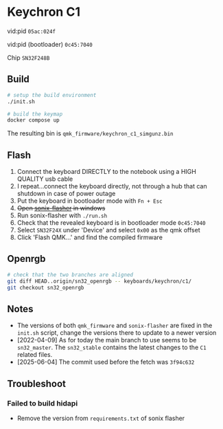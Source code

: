 # Keychron C1

vid:pid `05ac:024f`

vid:pid (bootloader) `0c45:7040`

Chip `SN32F248B`

## Build

```bash
# setup the build environment
./init.sh

# build the keymap
docker compose up
```

The resulting bin is `qmk_firmware/keychron_c1_simgunz.bin`

## Flash

1. Connect the keyboard DIRECTLY to the notebook using a HIGH QUALITY usb cable
1. I repeat...connect the keyboard directly, not through a hub that can shutdown in case of power outage
2. Put the keyboard in bootloader mode with `Fn + Esc`
3. ~~Open [sonix-flasher](https://github.com/SonixQMK/sonix-flasher/tags) in windows~~
4. Run sonix-flasher with `./run.sh`
5. Check that the revealed keyboard is in bootloader mode `0c45:7040`
6. Select `SN32F24X` under 'Device' and select `0x00` as the qmk offset
7. Click 'Flash QMK...' and find the compiled firmware

## Openrgb

```bash
# check that the two branches are aligned
git diff HEAD..origin/sn32_openrgb -- keyboards/keychron/c1/
git checkout sn32_openrgb
```

## Notes

- The versions of both `qmk_firmware` and `sonix-flasher` are fixed in the `init.sh` script, change the versions there to update to a newer version
- [2022-04-09] As for today the main branch to use seems to be `sn32_master`. The `sn32_stable` contains the latest changes to the `C1` related files.
- [2025-06-04] The commit used before the fetch was `3f94c632`

## Troubleshoot

### Failed to build hidapi

- Remove the version from `requirements.txt` of sonix flasher
